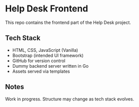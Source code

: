 # Help Desk Frontend

This repo contains the frontend part of the Help Desk project.

## Tech Stack
- HTML, CSS, JavaScript (Vanilla)
- Bootstrap (intended UI framework)
- GitHub for version control
- Dummy backend server written in Go
- Assets served via templates

## Notes
Work in progress. Structure may change as tech stack evolves.